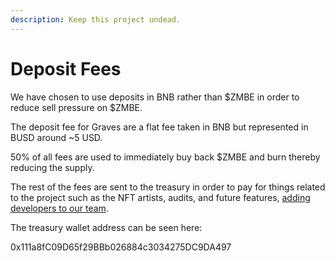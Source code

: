 ```yaml
---
description: Keep this project undead.
---
```


# Deposit Fees

We have chosen to use deposits in BNB rather than $ZMBE in order to reduce sell pressure on $ZMBE.&#x20;

The deposit fee for Graves are a flat fee taken in BNB but represented in BUSD around \~5 USD.&#x20;

50% of all fees are used to immediately buy back $ZMBE and burn thereby reducing the supply.

The rest of the fees are sent to the treasury in order to pay for things related to the project such as the NFT artists, audits, and future features, [adding developers to our team](../security-and-team-information/join-our-team-of-dr.-frankensteins.md).&#x20;

The treasury wallet address can be seen here:&#x20;

0x111a8fC09D65f29BBb026884c3034275DC9DA497
